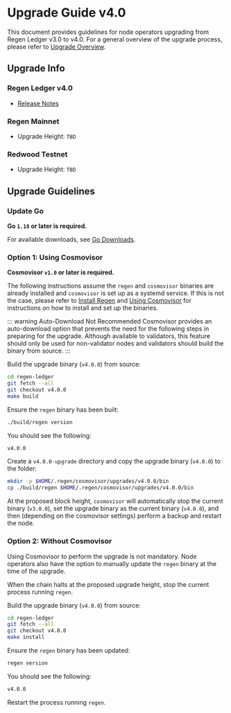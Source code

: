 # Upgrade Guide v4.0

This document provides guidelines for node operators upgrading from Regen Ledger v3.0 to v4.0. For a general overview of the upgrade process, please refer to [Upgrade Overview](README.md).

## Upgrade Info

### Regen Ledger v4.0

- [Release Notes](https://github.com/regen-network/regen-ledger/releases/tag/v4.0.0)

### Regen Mainnet

- Upgrade Height: `TBD`

### Redwood Testnet

- Upgrade Height: `TBD`

## Upgrade Guidelines

### Update Go

**Go `1.18` or later is required.**

For available downloads, see [Go Downloads](https://go.dev/dl/).

### Option 1: Using Cosmovisor

**Cosmovisor `v1.0` or later is required.**

The following instructions assume the `regen` and `cosmovisor` binaries are already installed and `cosmovisor` is set up as a systemd service. If this is not the case, please refer to [Install Regen](../get-started/install-regen.md) and [Using Cosmovisor](../get-started/using-cosmovisor.md) for instructions on how to install and set up the binaries.

::: warning Auto-Download Not Recommended
Cosmovisor provides an auto-download option that prevents the need for the following steps in preparing for the upgrade. Although available to validators, this feature should only be used for non-validator nodes and validators should build the binary from source.
:::

Build the upgrade binary (`v4.0.0`) from source:

```bash
cd regen-ledger
git fetch --all
git checkout v4.0.0
make build
```

Ensure the `regen` binary has been built:

```bash
./build/regen version
```

You should see the following:

```bash
v4.0.0
```

Create a `v4.0.0-upgrade` directory and copy the upgrade binary (`v4.0.0`) to the folder:

```bash
mkdir -p $HOME/.regen/cosmovisor/upgrades/v4.0.0/bin
cp ./build/regen $HOME/.regen/cosmovisor/upgrades/v4.0.0/bin
```

At the proposed block height, `cosmovisor` will automatically stop the current binary (`v3.0.0`), set the upgrade binary as the current binary (`v4.0.0`), and then (depending on the cosmovisor settings) perform a backup and restart the node.

### Option 2: Without Cosmovisor

Using Cosmovisor to perform the upgrade is not mandatory. Node operators also have the option to manually update the `regen` binary at the time of the upgrade.

When the chain halts at the proposed upgrade height, stop the current process running `regen`.

Build the upgrade binary (`v4.0.0`) from source:

```bash
cd regen-ledger
git fetch --all
git checkout v4.0.0
make install
```

Ensure the `regen` binary has been updated:

```bash
regen version
```

You should see the following:

```bash
v4.0.0
```

Restart the process running `regen`.
